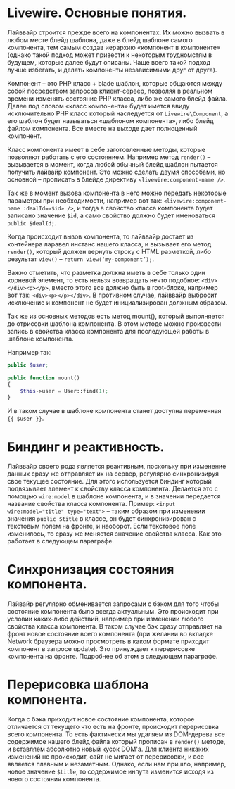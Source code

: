 # Livewire. Основные понятия.

Лайввайр строится прежде всего на компонентах. Их можно вызвать в любом месте блейд шаблона, даже в блейд шаблоне самого компонента, тем самым создав иерархию «компонент в компоненте» (однако такой подход может привести к некоторым трудномстям в будущем, которые далее будут описаны. Чаще всего такой подход лучше избегать, и делать компоненты независимыми друг от друга).

Компонент – это PHP класс + blade шаблон, которые общаются между собой посредством запросов клиент-сервер, позволяя в реальном времени изменять состояние PHP класса, либо же самого блейд файла. Далее под словом «класс компонента» будет имется ввиду исключительно PHP класс который наследуется от `Livewire\Component`, а его шаблон будет называться «шаблоном компонента», либо блейд файлом компонента. Все вместе на выходе дает полноценный компонент.

Класс компонента имеет в себе заготовленные методы, которые позволяют работать с его состоянием. Например метод `render()` – вызывается в момент, когда любой обычный блейд шаблон пытается получить лайвайр компонент. Это можно сделать двумя способами, но основной – прописать в блейде директиву `<livewire:component-name />`. 

Так же в момент вызова компонента в него можно передать некоторые параметры при необходимости, например вот так: `<livewire:component-name :dealId=«$id» />`, и тогда в свойство класса компонента будет записано значение `$id`, а само свойство должно будет именоваться `public $dealId;`.

Когда происходит вызов компонента, то лайввайр достает из контейнера ларавел инстанс нашего класса, и вызывает его метод `render()`, который должен вернуть строку с HTML разметкой, либо результат `view()` – `return view(‘my-component’);`. 

Важно отметить, что разметка должна иметь в себе только один корневой элемент, то есть нельзя возвращать нечто подобное: `<div></div><p></p>`, вместо этого все должно быть в root-блоке, например вот так: `<div><p></p></div>`. В противном случае, лайввайр выбросит исключение и компонент не будет инициализирован должным образом.

Так же из основных методов есть метод mount(), который выполняется до отрисовки шаблона компонента. В этом методе можно произвести запись в свойства класса компонента для последующей работы в шаблоне компонента. 

Например так: 
```php 
public $user;

public function mount() 
{
    $this->user = User::find(1);
}
```

И в таком случае в шаблоне компонента станет доступна переменная `{{ $user }}`.

# Биндинг и реактивность. 

Лайввайр своего рода является реактивным, поскольку при изменение данных сразу же отправляет их на сервер, регулярно синхронизируя свое текущее состояние. Для этого используется биндинг который подвязывает элемент к свойству класса компонента. Делается это с помощью `wire:model` в шаблоне компонента, и в значении передается название свойства класса компонента. Пример: `<input wire:model="title" type="text">` – таким образом при изменении значения `public $title` в классе, он будет синхронизирован с текстовым полем на фронте, и наоборот. Если текстовое поле изменилось, то сразу же меняется значение свойства класса. Как это работает в следующем параграфе.

# Синхронизация состояния компонента. 

Лайвайр регулярно обменивается запросами с бэком для того чтобы состояние компонента было всегда актуальным. Это происходит при условии каких-либо действий, например при изменении любого свойства класса компонента. В таком случае бэк сразу отправляет на фронт новое состояние всего компонента (при желании во вкладке Network браузера можно просмотреть в каком формате приходит компонент в запросе update). Это принуждает к перерисовке компонента на фронте. Подробнее об этом в следующем параграфе.

# Перерисовка шаблона компонента.

Когда с бэка приходит новое состояние компонента, которое отличается от текущего что есть на фронте, происходит перерисовка всего компонента. То есть фактически мы удаляем из DOM-дерева все содержимое нашего блейд файла который прописан в `render()` методе, и вставляем абсолютно новый кусок DOM'a. Для клиента никаких изменений не происходит, сайт не мигает от перерисовки, и все является плавным и незаметным. Однако, если нам пришло, например, новое значение `$title`, то содержимое инпута изменится исходя из нового состояния компонента.

